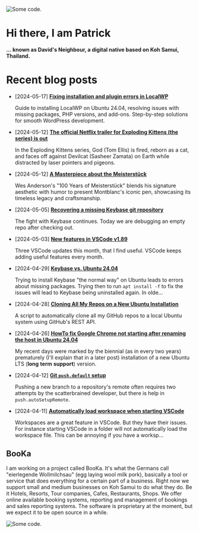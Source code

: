 ![][header1]

# Hi there, I am Patrick

**... known as David's Neighbour, a digital native based on Koh Samui, Thailand.**

# Recent blog posts
<!-- KOLLITSCH:START -->
- [2024-05-17] **[Fixing installation and plugin errors in LocalWP](https://kollitsch.dev/blog/2024/fixing-plugin-installation-errors-in-localwp/)**

  Guide to installing LocalWP on Ubuntu 24.04, resolving issues with missing packages, PHP versions, and add-ons. Step-by-step solutions for smooth WordPress development.
- [2024-05-12] **[The official Netflix trailer for Exploding Kittens &lpar;the series&rpar; is out](https://kollitsch.dev/blog/2024/the-official-netflix-trailer-for-exploding-kittens-the-series-is-out/)**

  In the Exploding Kittens series, God &lpar;Tom Ellis&rpar; is fired, reborn as a cat, and faces off against Devilcat &lpar;Sasheer Zamata&rpar; on Earth while distracted by laser pointers and pigeons.
- [2024-05-12] **[A Masterpiece about the Meisterstück](https://kollitsch.dev/blog/2024/a-masterpiece-about-the-meisterstueck/)**

  Wes Anderson&#39;s &quot;100 Years of Meisterstück&quot; blends his signature aesthetic with humor to present Montblanc&#39;s iconic pen, showcasing its timeless legacy and craftsmanship.
- [2024-05-05] **[Recovering a missing Keybase git repository](https://kollitsch.dev/blog/2024/recovering-a-missing-keybase-git-repository/)**

  The fight with Keybase continues. Today we are debugging an empty repo after checking out.
- [2024-05-03] **[New features in VSCode v1.89](https://kollitsch.dev/blog/2024/new-features-in-vscode-v189/)**

  Three VSCode updates this month, that I find useful. VSCode keeps adding useful features every month.
- [2024-04-29] **[Keybase vs. Ubuntu 24.04](https://kollitsch.dev/blog/2024/installing-keybase-on-ubuntu-2404/)**

  Trying to install Keybase &quot;the normal way&quot; on Ubuntu leads to errors about missing packages. Trying then to run `apt install -f` to fix the issues will lead to Keybase being uninstalled again. In olde...
- [2024-04-28] **[Cloning All My Repos on a New Ubuntu Installation](https://kollitsch.dev/blog/2024/cloning-all-my-repos-on-a-new-ubuntu-installation/)**

  A script to automatically clone all my GitHub repos to a local Ubuntu system using GitHub&#39;s REST API.
- [2024-04-26] **[HowTo fix Google Chrome not starting after renaming the host in Ubuntu 24.04](https://kollitsch.dev/blog/2024/howto-fix-google-chrome-not-starting-after-renaming-the-host-in-ubuntu-2404/)**

  My recent days were marked by the biennial &lpar;as in every two years&rpar; prematurely &lpar;I&#39;ll explain that in a later post&rpar; installation of a new Ubuntu LTS &lpar;**long** **term** **support**&rpar; version.
- [2024-04-12] **[Git `push.default` setup](https://kollitsch.dev/blog/2024/git-push-default-setup/)**

  Pushing a new branch to a repository&#39;s remote often requires two attempts by the scatterbrained developer, but there is help in `push.autoSetupRemote`.
- [2024-04-11] **[Automatically load workspace when starting VSCode](https://kollitsch.dev/blog/2024/automatically-load-workspace-when-starting-vscode/)**

  Workspaces are a great feature in VSCode. But they have their issues. For instance starting VSCode in a folder will not automatically load the workspace file. This can be annoying if you have a worksp...<!-- KOLLITSCH:END -->

## BooKa

I am working on a project called BooKa. It's what the Germans call "eierlegende Wollmilchsau" (egg laying wool milk pork), basically a tool or service that does everything for a certain part of a business. Right now we support small and medium businesses on Koh Samui to do what they do. Be it Hotels, Resorts, Tour companies, Cafes, Restaurants, Shops. We offer online available booking systems, reporting and management of bookings and sales reporting systems. The software is proprietary at the moment, but we expect it to be open source in a while.

![][header3]

[header1]: https://raw.githubusercontent.com/davidsneighbour/davidsneighbour/master/static/header1.jpg "Some code."
[header3]: https://raw.githubusercontent.com/davidsneighbour/davidsneighbour/master/static/header3.jpg "Some code."


